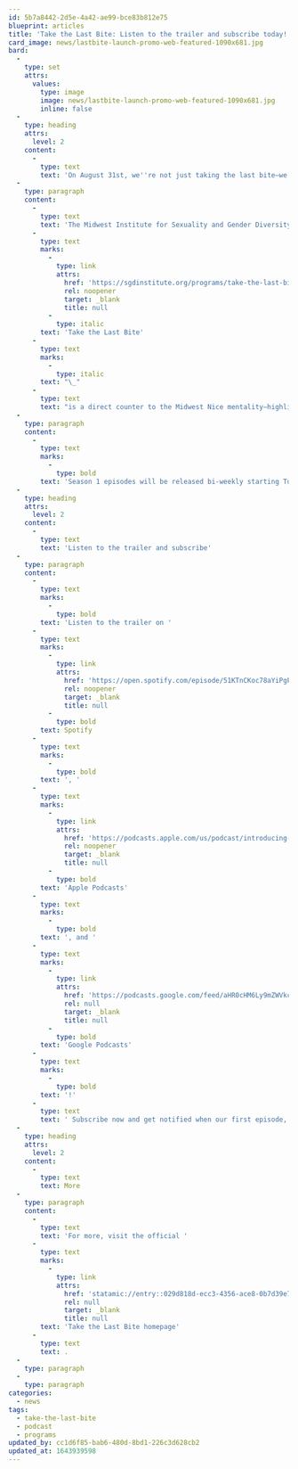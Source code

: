```yaml
---
id: 5b7a8442-2d5e-4a42-ae99-bce83b812e75
blueprint: articles
title: 'Take the Last Bite: Listen to the trailer and subscribe today!'
card_image: news/lastbite-launch-promo-web-featured-1090x681.jpg
bard:
  -
    type: set
    attrs:
      values:
        type: image
        image: news/lastbite-launch-promo-web-featured-1090x681.jpg
        inline: false
  -
    type: heading
    attrs:
      level: 2
    content:
      -
        type: text
        text: 'On August 31st, we''re not just taking the last bite—we''re serving it. And you''re invited to have a taste.'
  -
    type: paragraph
    content:
      -
        type: text
        text: 'The Midwest Institute for Sexuality and Gender Diversity is delighted to announce our new podcast! '
      -
        type: text
        marks:
          -
            type: link
            attrs:
              href: 'https://sgdinstitute.org/programs/take-the-last-bite'
              rel: noopener
              target: _blank
              title: null
          -
            type: italic
        text: 'Take the Last Bite'
      -
        type: text
        marks:
          -
            type: italic
        text: "\_"
      -
        type: text
        text: "is a direct counter to the Midwest Nice mentality—highlighting advocacy and activism by queer/trans communities in the Midwest region. Through each episode, we're aiming to unearth the often disregarded and unacknowledged contributions of queer and trans folks to social change through interviews, casual conversations and reflections on Midwest queer time, space, and place. \_"
  -
    type: paragraph
    content:
      -
        type: text
        marks:
          -
            type: bold
        text: 'Season 1 episodes will be released bi-weekly starting Tuesday, August 31, 2021 on all major podcasting platforms.'
  -
    type: heading
    attrs:
      level: 2
    content:
      -
        type: text
        text: 'Listen to the trailer and subscribe'
  -
    type: paragraph
    content:
      -
        type: text
        marks:
          -
            type: bold
        text: 'Listen to the trailer on '
      -
        type: text
        marks:
          -
            type: link
            attrs:
              href: 'https://open.spotify.com/episode/51KTnCKoc78aYiPgPzlJSX'
              rel: noopener
              target: _blank
              title: null
          -
            type: bold
        text: Spotify
      -
        type: text
        marks:
          -
            type: bold
        text: ', '
      -
        type: text
        marks:
          -
            type: link
            attrs:
              href: 'https://podcasts.apple.com/us/podcast/introducing-take-the-last-bite/id1582890778?i=1000533137098'
              rel: noopener
              target: _blank
              title: null
          -
            type: bold
        text: 'Apple Podcasts'
      -
        type: text
        marks:
          -
            type: bold
        text: ', and '
      -
        type: text
        marks:
          -
            type: link
            attrs:
              href: 'https://podcasts.google.com/feed/aHR0cHM6Ly9mZWVkcy50cmFuc2lzdG9yLmZtL3Rha2UtdGhlLWxhc3QtYml0ZQ/episode/OTc2NzY5MzMtOTk3MC00YjFhLTk0MzEtZGEzODUyOTRhZmJj?sa=X&ved=0CAUQkfYCahcKEwiApuOYwNHyAhUAAAAAHQAAAAAQAQ'
              rel: null
              target: _blank
              title: null
          -
            type: bold
        text: 'Google Podcasts'
      -
        type: text
        marks:
          -
            type: bold
        text: '!'
      -
        type: text
        text: ' Subscribe now and get notified when our first episode, "Serving the last bite," goes live on Tuesday, August 31. '
  -
    type: heading
    attrs:
      level: 2
    content:
      -
        type: text
        text: More
  -
    type: paragraph
    content:
      -
        type: text
        text: 'For more, visit the official '
      -
        type: text
        marks:
          -
            type: link
            attrs:
              href: 'statamic://entry::029d818d-ecc3-4356-ace8-0b7d39e7c70a'
              rel: null
              target: _blank
              title: null
        text: 'Take the Last Bite homepage'
      -
        type: text
        text: .
  -
    type: paragraph
  -
    type: paragraph
categories:
  - news
tags:
  - take-the-last-bite
  - podcast
  - programs
updated_by: cc1d6f85-bab6-480d-8bd1-226c3d628cb2
updated_at: 1643939598
---
```

